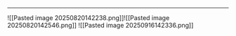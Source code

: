 -- -
![[Pasted image 20250820142238.png]]![[Pasted image 20250820142546.png]]
![[Pasted image 20250916142336.png]]